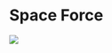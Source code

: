 # Space Force

<img src="https://img.zeit.de/kultur/film/2020-05/space-force-teaser/wide__1300x731"/>